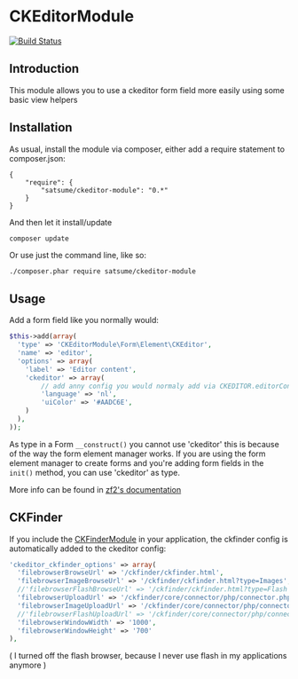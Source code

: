 # CKEditorModule
[![Build Status](https://travis-ci.org/Satsume/CKEditorModule.svg?branch=master)](https://travis-ci.org/Satsume/CKEditorModule)

## Introduction
This module allows you to use a ckeditor form field more easily using some basic
view helpers

## Installation
As usual, install the module via composer, either add a require statement to composer.json:
```
{
    "require": {
        "satsume/ckeditor-module": "0.*"
    }
}
```

And then let it install/update
```
composer update
```

Or use just the command line, like so:
```sh
./composer.phar require satsume/ckeditor-module
```

## Usage
Add a form field like you normally would:
```php
$this->add(array(
  'type' => 'CKEditorModule\Form\Element\CKEditor',
  'name' => 'editor',
  'options' => array(
    'label' => 'Editor content',
    'ckeditor' => array(
		// add anny config you would normaly add via CKEDITOR.editorConfig
        'language' => 'nl',
        'uiColor' => '#AADC6E',
    )
  ),
));
```

As type in a Form ```__construct()``` you cannot use 'ckeditor' this is because of the way the form element manager works. If you are using the form element manager to create forms and you're adding form fields in the ```init()``` method, you can use 'ckeditor' as type.

More info can be found in [zf2's documentation](http://framework.zend.com/manual/2.1/en/modules/zend.form.advanced-use-of-forms.html#creating-custom-elements)


## CKFinder
If you include the [CKFinderModule](https://github.com/Satsume/CKEditorModule) in your application, the ckfinder config is automatically added to the ckeditor config:
```php
'ckeditor_ckfinder_options' => array(
  'filebrowserBrowseUrl' => '/ckfinder/ckfinder.html',
  'filebrowserImageBrowseUrl' => '/ckfinder/ckfinder.html?type=Images',
  //'filebrowserFlashBrowseUrl' => '/ckfinder/ckfinder.html?type=Flash',
  'filebrowserUploadUrl' => '/ckfinder/core/connector/php/connector.php?command=QuickUpload&type=Files',
  'filebrowserImageUploadUrl' => '/ckfinder/core/connector/php/connector.php?command=QuickUpload&type=Images',
  //'filebrowserFlashUploadUrl' => '/ckfinder/core/connector/php/connector.php?command=QuickUpload&type=Flash',
  'filebrowserWindowWidth' => '1000',
  'filebrowserWindowHeight' => '700'
),
```

( I turned off the flash browser, because I never use flash in my applications anymore )